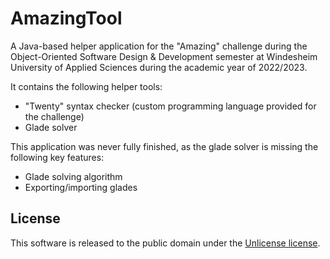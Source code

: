 # AmazingTool
A Java-based helper application for the "Amazing" challenge during the Object-Oriented Software Design & Development semester at Windesheim University of Applied Sciences during the academic year of 2022/2023.

It contains the following helper tools:
- "Twenty" syntax checker (custom programming language provided for the challenge)
- Glade solver

This application was never fully finished, as the glade solver is missing the following key features:
- Glade solving algorithm
- Exporting/importing glades

## License
This software is released to the public domain under the [Unlicense license](LICENSE).

